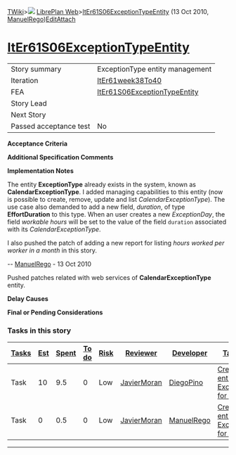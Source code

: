 [TWiki](Main_WebHome)&gt;![](/twiki/pub/TWiki/TWikiDocGraphics/web-bg-small.gif) [LibrePlan Web](LibrePlan_WebHome)&gt;[ItEr61S06ExceptionTypeEntity](LibrePlan_ItEr61S06ExceptionTypeEntity "Topic revision: 3 (13 Oct 2010 - 15:00:27)") (13 Oct 2010, [ManuelRego](Main_ManuelRego))[Edit](LibrePlan_ItEr61S06ExceptionTypeEntity?t=1520343630 "Edit this topic text")[Attach](/twiki/bin/attach/LibrePlan/ItEr61S06ExceptionTypeEntity "Attach an image or document to this topic")  

 [ItEr61S06ExceptionTypeEntity](LibrePlan_ItEr61S06ExceptionTypeEntity)
=======================================================================

|                        |                                                                        |
|------------------------|------------------------------------------------------------------------|
| Story summary          | ExceptionType entity management                                        |
| Iteration              | [ItEr61week38To40](LibrePlan_ItEr61week38To40)                         |
| FEA                    | [ItEr61S06ExceptionTypeEntity](LibrePlan_ItEr61S06ExceptionTypeEntity) |
| Story Lead             |                                                                        |
| Next Story             |                                                                        |
| Passed acceptance test | No                                                                     |

**Acceptance Criteria**

**Additional Specification Comments**

**Implementation Notes**

The entity **ExceptionType** already exists in the system, known as **CalendarExceptionType**. I added managing capabilities to this entity (now is possible to create, remove, update and list *CalendarExceptionType*). The use case also demanded to add a new field, *duration*, of type **EffortDuration** to this type. When an user creates a new *ExceptionDay*, the field *workable hours* will be set to the value of the field `duration` associated with its *CalendarExceptionType*.

I also pushed the patch of adding a new report for listing *hours worked per worker in a month* in this story.

-- [ManuelRego](Main_ManuelRego) - 13 Oct 2010

Pushed patches related with web services of **CalendarExceptionType** entity.

**Delay Causes**

**Final or Pending Considerations**

###  Tasks in this story

| [Tasks](LibrePlan_ItEr61S06ExceptionTypeEntity?sortcol=0;table=2;up=0#sorted_table "Sort by this column") | [Est](LibrePlan_ItEr61S06ExceptionTypeEntity?sortcol=1;table=2;up=0#sorted_table "Sort by this column") | [Spent](LibrePlan_ItEr61S06ExceptionTypeEntity?sortcol=2;table=2;up=0#sorted_table "Sort by this column") | [To do](LibrePlan_ItEr61S06ExceptionTypeEntity?sortcol=3;table=2;up=0#sorted_table "Sort by this column") | [Risk](LibrePlan_ItEr61S06ExceptionTypeEntity?sortcol=4;table=2;up=0#sorted_table "Sort by this column") | [Reviewer](LibrePlan_ItEr61S06ExceptionTypeEntity?sortcol=5;table=2;up=0#sorted_table "Sort by this column") | [Developer](LibrePlan_ItEr61S06ExceptionTypeEntity?sortcol=6;table=2;up=0#sorted_table "Sort by this column") | [Task Name](LibrePlan_ItEr61S06ExceptionTypeEntity?sortcol=7;table=2;up=0#sorted_table "Sort by this column") | [Start Date](LibrePlan_ItEr61S06ExceptionTypeEntity?sortcol=8;table=2;up=0#sorted_table "Sort by this column") | [Est End Date](LibrePlan_ItEr61S06ExceptionTypeEntity?sortcol=9;table=2;up=0#sorted_table "Sort by this column") | [End Date](LibrePlan_ItEr61S06ExceptionTypeEntity?sortcol=10;table=2;up=0#sorted_table "Sort by this column") |
|-----------------------------------------------------------------------------------------------------------|---------------------------------------------------------------------------------------------------------|-----------------------------------------------------------------------------------------------------------|-----------------------------------------------------------------------------------------------------------|----------------------------------------------------------------------------------------------------------|--------------------------------------------------------------------------------------------------------------|---------------------------------------------------------------------------------------------------------------|---------------------------------------------------------------------------------------------------------------|----------------------------------------------------------------------------------------------------------------|------------------------------------------------------------------------------------------------------------------|---------------------------------------------------------------------------------------------------------------|
| Task                                                                                                      | 10                                                                                                      | 9.5                                                                                                       | 0                                                                                                         | Low                                                                                                      | [JavierMoran](Main_JavierMoran)                                                                              | [DiegoPino](Main_DiegoPino)                                                                                   | [Create the entity ExceptionType for Calendars](LibrePlan_AnA05S01ExceptionTypeEntity#TasK1)                  | 26/09/10                                                                                                       | 02/10/10                                                                                                         | 28/09/10                                                                                                      |
| Task                                                                                                      | 0                                                                                                       | 0.5                                                                                                       | 0                                                                                                         | Low                                                                                                      | [JavierMoran](Main_JavierMoran)                                                                              | [ManuelRego](Main_ManuelRego)                                                                                 | [Create the entity ExceptionType for Calendars](LibrePlan_AnA05S01ExceptionTypeEntity#TasK1)                  | 26/09/10                                                                                                       | 02/10/10                                                                                                         | 28/09/10                                                                                                      |

------------------------------------------------------------------------
